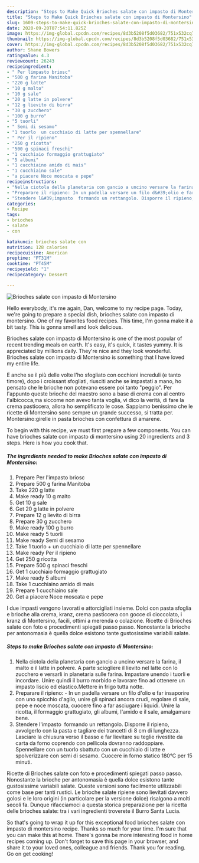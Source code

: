 ```yaml
---
description: "Steps to Make Quick Brioches salate con impasto di Montersino"
title: "Steps to Make Quick Brioches salate con impasto di Montersino"
slug: 1609-steps-to-make-quick-brioches-salate-con-impasto-di-montersino
date: 2020-09-20T07:54:11.825Z
image: https://img-global.cpcdn.com/recipes/8d3b5208f5d03682/751x532cq70/brioches-salate-con-impasto-di-montersino-recipe-main-photo.jpg
thumbnail: https://img-global.cpcdn.com/recipes/8d3b5208f5d03682/751x532cq70/brioches-salate-con-impasto-di-montersino-recipe-main-photo.jpg
cover: https://img-global.cpcdn.com/recipes/8d3b5208f5d03682/751x532cq70/brioches-salate-con-impasto-di-montersino-recipe-main-photo.jpg
author: Shane Bowers
ratingvalue: 4.3
reviewcount: 26243
recipeingredient:
- " Per limpasto briosc"
- "500 g farina Manitoba"
- "220 g latte"
- "10 g malto"
- "10 g sale"
- "20 g latte in polvere"
- "12 g lievito di birra"
- "30 g zucchero"
- "100 g burro"
- "5 tuorli"
- " Semi di sesamo"
- "1 tuorlo  un cucchiaio di latte per spennellare"
- " Per il ripieno"
- "250 g ricotta"
- "500 g spinaci freschi"
- "1 cucchiaio formaggio grattugiato"
- "5 albumi"
- "1 cucchiaino amido di mais"
- "1 cucchiaino sale"
- "a piacere Noce moscata e pepe"
recipeinstructions:
- "Nella ciotola della planetaria con gancio a uncino versare la farina, il malto e il latte in polvere. A parte sciogliere il lievito nel latte con lo zucchero e versarli in planetaria sulle farina. Impastare unendo i tuorli e incordare. Unire quindi il burro morbido e lavorare fino ad ottenere un impasto liscio ed elastico.Mettere in frigo tutta notte."
- "Preparare il ripieno: In un padella versare un filo d&#39;olio e far insaporire con uno spicchio d&#39;aglio, unire gli spinaci ancora crudi, regolare di sale, pepe e noce moscata, cuocere fino a far asciugare i liquidi. Unire la ricotta, il formaggio grattugiato, gli albumi, l&#39;amido e il sale, amalgamare bene."
- "Stendere l&#39;impasto  formando un rettangolo. Disporre il ripieno, avvolgerlo con la pasta e tagliare dei trancetti di 8 cm di lunghezza. Lasciare la chiusura verso il basso e far lievitare su teglie rivestite da carta da forno coprendo con pellicola dovranno raddoppiare. Spennellare con un tuorlo sbattuto con un cucchiaio di latte e spolverizzare con semi di sesamo. Cuocere in forno statico 180°C per 15 minuti."
categories:
- Recipe
tags:
- brioches
- salate
- con

katakunci: brioches salate con 
nutrition: 128 calories
recipecuisine: American
preptime: "PT31M"
cooktime: "PT45M"
recipeyield: "1"
recipecategory: Dessert

---
```



![Brioches salate con impasto di Montersino](https://img-global.cpcdn.com/recipes/8d3b5208f5d03682/751x532cq70/brioches-salate-con-impasto-di-montersino-recipe-main-photo.jpg)

Hello everybody, it's me again, Dan, welcome to my recipe page. Today, we're going to prepare a special dish, brioches salate con impasto di montersino. One of my favorites food recipes. This time, I'm gonna make it a bit tasty. This is gonna smell and look delicious.

Brioches salate con impasto di Montersino is one of the most popular of recent trending meals on earth. It's easy, it's quick, it tastes yummy. It is appreciated by millions daily. They're nice and they look wonderful. Brioches salate con impasto di Montersino is something that I have loved my entire life.

E anche se il più delle volte l&#39;ho sfogliato con occhioni increduli (e tanto timore), dopo i croissant sfogliati, riusciti anche se impastati a mano, ho pensato che le brioche non potevano essere poi tanto &#34;peggio&#34;. Per l&#39;appunto queste brioche del maestro sono a base di crema con al centro l&#39;albicocca,ma siccome non avevo tanta voglia, vi dico la verità, di fare la crema pasticcera, allora ho semplificato le cose. Sappiamo benissimo che le ricette di Montersino sono sempre un grande successo, si tratta per. Montersino:girelle in pasta brioches con confettura di amarene.


To begin with this recipe, we must first prepare a few components. You can have brioches salate con impasto di montersino using 20 ingredients and 3 steps. Here is how you cook that.

<!--inarticleads1-->

##### The ingredients needed to make Brioches salate con impasto di Montersino:

1. Prepare  Per l&#39;impasto briosc
1. Prepare 500 g farina Manitoba
1. Take 220 g latte
1. Make ready 10 g malto
1. Get 10 g sale
1. Get 20 g latte in polvere
1. Prepare 12 g lievito di birra
1. Prepare 30 g zucchero
1. Make ready 100 g burro
1. Make ready 5 tuorli
1. Make ready  Semi di sesamo
1. Take 1 tuorlo + un cucchiaio di latte per spennellare
1. Make ready  Per il ripieno
1. Get 250 g ricotta
1. Prepare 500 g spinaci freschi
1. Get 1 cucchiaio formaggio grattugiato
1. Make ready 5 albumi
1. Take 1 cucchiaino amido di mais
1. Prepare 1 cucchiaino sale
1. Get a piacere Noce moscata e pepe


I due impasti vengono lavorati e attorcigliati insieme. Dolci con pasta sfoglia e brioche alla crema, kranz, crema pasticcera con gocce di cioccolato, i kranz di Montersino, facili, ottimi a merenda o colazione. Ricette di Brioches salate con foto e procedimenti spiegati passo passo. Nonostante la brioche per antonomasia è quella dolce esistono tante gustosissime variabili salate. 

<!--inarticleads2-->

##### Steps to make Brioches salate con impasto di Montersino:

1. Nella ciotola della planetaria con gancio a uncino versare la farina, il malto e il latte in polvere. A parte sciogliere il lievito nel latte con lo zucchero e versarli in planetaria sulle farina. Impastare unendo i tuorli e incordare. Unire quindi il burro morbido e lavorare fino ad ottenere un impasto liscio ed elastico.Mettere in frigo tutta notte.
1. Preparare il ripieno: - In un padella versare un filo d&#39;olio e far insaporire con uno spicchio d&#39;aglio, unire gli spinaci ancora crudi, regolare di sale, pepe e noce moscata, cuocere fino a far asciugare i liquidi. Unire la ricotta, il formaggio grattugiato, gli albumi, l&#39;amido e il sale, amalgamare bene.
1. Stendere l&#39;impasto  formando un rettangolo. Disporre il ripieno, avvolgerlo con la pasta e tagliare dei trancetti di 8 cm di lunghezza. Lasciare la chiusura verso il basso e far lievitare su teglie rivestite da carta da forno coprendo con pellicola dovranno raddoppiare. Spennellare con un tuorlo sbattuto con un cucchiaio di latte e spolverizzare con semi di sesamo. Cuocere in forno statico 180°C per 15 minuti.


Ricette di Brioches salate con foto e procedimenti spiegati passo passo. Nonostante la brioche per antonomasia è quella dolce esistono tante gustosissime variabili salate. Queste versioni sono facilmente utilizzabili come base per tanti rustici. Le brioche salate ripiene sono lievitati davvero golosi e le loro origini (in particolare per la versione dolce) risalgono a molti secoli fa. Dunque rifacciamoci a questa storica preparazione per la ricetta delle brioches salate: tra i vari ingredienti troverete il Burro Santa Lucia. 

So that's going to wrap it up for this exceptional food brioches salate con impasto di montersino recipe. Thanks so much for your time. I'm sure that you can make this at home. There's gonna be more interesting food in home recipes coming up. Don't forget to save this page in your browser, and share it to your loved ones, colleague and friends. Thank you for reading. Go on get cooking!
